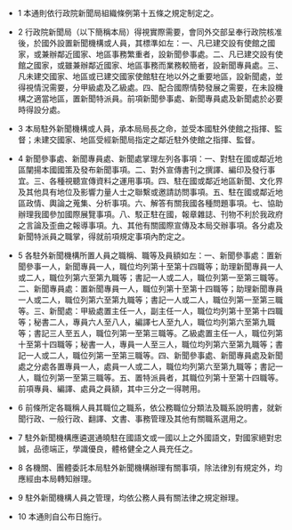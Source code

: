 * 1 本通則依行政院新聞局組織條例第十五條之規定制定之。

* 2 行政院新聞局（以下簡稱本局）得視實際需要，會同外交部呈奉行政院核准後，於國外設置新聞機構或人員，其標準如左：一、凡已建交設有使館之國家，或兼辦鄰近國家、地區事務繁重者，設新聞參事處。二、凡已建交設有使館之國家，或雖兼辦鄰近國家、地區事務而業務較簡者，設新聞專員處。三、凡未建交國家、地區或已建交國家使館駐在地以外之重要地區，設新聞處，並得視情況需要，分甲級處及乙級處。四、配合國際情勢發展之需要，在未設機構之適當地區，置新聞特派員。前項新聞參事處、新聞專員處及新聞處於必要時得設分處。

* 3 本局駐外新聞機構或人員，承本局局長之命，並受本國駐外使館之指揮、監督；未建交國家、地區受經新聞局指定之鄰近駐外使館之指揮、監督。

* 4 新聞參事處、新聞專員處、新聞處掌理左列各事項：一、對駐在國或鄰近地區闡揚本國國策及發布新聞事項。二、對外宣傳書刊之撰譯、編印及發行事宜。三、各種視聽宣傳資料之運用事項。四、駐在國或鄰近地區新聞、文化界及其他具有地位及影響力量人士之聯繫或邀請訪問事項。五、駐在國或鄰近地區政情、輿論之蒐集、分析事項。六、解答有關我國各種問題事項。七、協助辦理我國參加國際展覽事項。八、駁正駐在國，報章雜誌、刊物不利於我政府之言論及歪曲之報導事項。九、其他有關國際宣傳及本局交辦事項。各分處及新聞特派員之職掌，得就前項規定事項內酌定之。

* 5 各駐外新聞機構所置人員之職稱、職等及員額如左：一、新聞參事處：置新聞參事一人，新聞專員一人，職位均列第十至第十四職等；助理新聞專員一人或二人，職位列第六至第九職等；書記一人或二人，職位列第一至第三職等。二、新聞專員處：置新聞專員一人，職位列第十至第十四職等；助理新聞專員一人或二人，職位列第六至第九職等；書記一人或二人，職位列第一至第三職等。三、新聞處：甲級處置主任一人，副主任一人，職位均列第十至第十四職等；秘書二人，專員六人至八人，編譯七人至九人，職位均列第六至第九職等；書記三人至五人，職位列第一至第三職等。乙級處置主任一人，職位列第十至第十四職等；秘書一人，專員一人至三人，職位均列第六至第九職等；書記一人或二人，職位列第一至第三職等。四、新聞參事處、新聞專員處及新聞處之分處各置專員一人，處員一人或二人，職位均列第六至第九職等；書記一人，職位列第一至第三職等。五、置特派員者，其職位列第十至第十四職等。前項專員、編譯、處員之員額，其中三分之一得聘用。

* 6 前條所定各職稱人員其職位之職系，依公務職位分類法及職系說明書，就新聞行政、一般行政、翻譯、文書、事務管理及其他有關職系選用之。

* 7 駐外新聞機構應遴選通曉駐在國語文或一國以上之外國語文，對國家絕對忠誠，品德端正，學識優良，體格健全之人員充任之。

* 8 各機關、團體委託本局駐外新聞機構辦理有關事項，除法律別有規定外，均應經由本局轉知辦理。

* 9 駐外新聞機構人員之管理，均依公務人員有關法律之規定辦理。

* 10 本通則自公布日施行。

